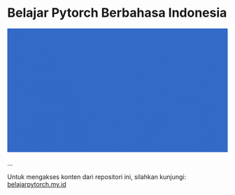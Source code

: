 # Belajar Pytorch Berbahasa Indonesia

<div align="center">
<img src="https://raw.githubusercontent.com/mctosima/belajarpytorch/main/assets/Homebanner1080.gif" width="1080"/>
</div>

...

Untuk mengakses konten dari repositori ini, silahkan kunjungi:
[belajarpytorch.my.id](https://belajarpytorch.my.id/)
